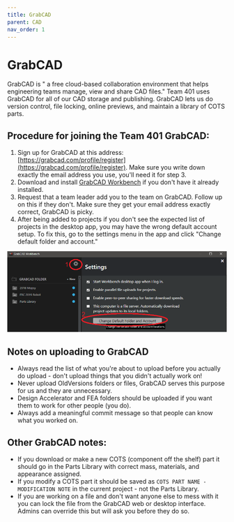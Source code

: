 ```yaml
---
title: GrabCAD
parent: CAD
nav_order: 1
---
```


# GrabCAD

GrabCAD is " a free cloud-based collaboration environment that helps engineering teams manage, view and share CAD files." Team 401 uses GrabCAD for all of our CAD storage and publishing. GrabCAD lets us do version control, file locking, online previews, and maintain a library of COTS parts.

## Procedure for joining the Team 401 GrabCAD:
1. Sign up for GrabCAD at this address: [https://grabcad.com/profile/register](https://grabcad.com/profile/register). Make sure you write down exactly the email address you use, you'll need it for step 3.
2. Download and install [GrabCAD Workbench](https://workbench.grabcad.com/workbench/download) if you don't have it already installed.
3. Request that a team leader add you to the team on GrabCAD. Follow up on this if they don't. Make sure they get your email address exactly correct, GrabCAD is picky.
4. After being added to projects if you don't see the expected list of projects in the desktop app, you may have the wrong default account setup. To fix this, go to the settings menu in the app and click "Change default folder and account."

![Fixing default account via settings.](../res/changeAccount.png)

## Notes on uploading to GrabCAD
* Always read the list of what you're about to upload before you actually do upload - don't upload things that you didn't actually work on!
* Never upload OldVersions folders or files, GrabCAD serves this purpose for us and they are unnecessary.
* Design Accelerator and FEA folders should be uploaded if you want them to work for other people (you do).
* Always add a meaningful commit message so that people can know what you worked on.

## Other GrabCAD notes:
* If you download or make a new COTS (component off the shelf) part it should go in the Parts Library with correct mass, materials, and appearance assigned. 
* If you modify a COTS part it should be saved as `COTS PART NAME - MODIFICATION NOTE` in the current project - not the Parts Library.
* If you are working on a file and don't want anyone else to mess with it you can lock the file from the GrabCAD web or desktop interface. Admins can override this but will ask you before they do so.